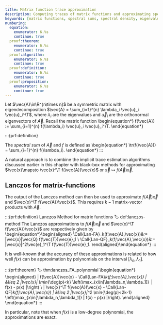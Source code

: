 ```yaml
---
title: Matrix function trace approximation
description: Computing traces of matrix functions and approximating spectral densities using randomized methods
keywords: [matrix functions, spectral sums, spectral density, eigenvalues, trace approximation, Dirac delta, probability measures]
numbering:
  equation:
    enumerator: 6.%s
    continue: true
  proof:theorem:
    enumerator: 6.%s
    continue: true
  proof:algorithm:
    enumerator: 6.%s
    continue: true
  proof:definition:
    enumerator: 6.%s
    continue: true
  proof:proposition:
    enumerator: 6.%s
    continue: true
---
```


Let $\vec{A}\in\R^{n\times n}$ be a symmetric matrix with eigendecomposition $\vec{A} = \sum_{i=1}^{n} \lambda_i \vec{u}_i \vec{u}_i^\T$, where $\lambda_i$ are the eigenvalues and $\vec{u}_i$ are the orthonormal eigenvectors of $\vec{A}$.
Recall the matrix function 
\begin{equation*}
f(\vec{A}) := \sum_{i=1}^{n} f(\lambda_i) \vec{u}_i \vec{u}_i^\T.
\end{equation*}

:::{prf:definition}

The  *spectral sum* of $\vec{A}$ and $f$ is defined as
\begin{equation*}
\tr(f(\vec{A})) = \sum_{i=1}^{n} f(\lambda_i).
\end{equation*}
:::

A natural approach is to combine the implicit trace estimation algorithms discussed earlier in this chapter with black-box methods for approximating $\vec{x}\mapsto \vec{x}^\T f(\vec{A})\vec{x}$ or $\vec{x}\mapsto f(\vec{A})\vec{x}$.

## Lanczos for matrix-functions


The output of the Lanczos method can then be used to approximate $f(\vec{A})\vec{x}$ and $\vec{x}^\T f(\vec{A})\vec{x}$.
This requires $k-1$ matrix-vector products with $\vec{A}$.

:::{prf:definition} Lanczos Method for matrix functions
:label: def:lanczos-method
The Lanczos approximations to $f(\vec{A})\vec{x}$ and $\vec{x}^\T f(\vec{A})\vec{x}$ are respectively given by
\begin{equation*}\begin{aligned}
\Call{Lan-FA}_k(f;\vec{A},\vec{x})&:= \|\vec{x}\|\vec{Q} f(\vec{T})\vec{e}_1 \\
\Call{Lan-QF}_k(f;\vec{A},\vec{x})&:=  \|\vec{x}\|^2\vec{e}_1^\T f(\vec{T})\vec{e}_1.
\end{aligned}\end{equation*}
:::

It is well-known that the accuracy of these approximations is related to how well $f(x)$ can be approximation by polynomials on the interval $[\lambda_n,\lambda_1]$.

:::{prf:theorem} 
:label: thm:lanczos_FA_polynomial
\begin{equation*}
\begin{aligned}
\| f(\vec{A})\vec{x} - \Call{Lan-FA}_k(f;\vec{A},\vec{x}) \| &\leq 2 \|\vec{x}\| \min_{\deg(p)<k} \left(\max_{x\in[\lambda_n,\lambda_1]} | f(x) - p(x) |\right) \\
| \vec{x}^\T f(\vec{A})\vec{x} - \Call{Lan-QF}_k(f;\vec{A},\vec{x}) | &\leq 2 \|\vec{x}\|^2 \min_{\deg(p)<2k-1} \left(\max_{x\in[\lambda_n,\lambda_1]} | f(x) - p(x) |\right).
\end{aligned}
\end{equation*}
:::

In particular, note that when $f(x)$ is a low-degree polynomial, the approximations are exact.

